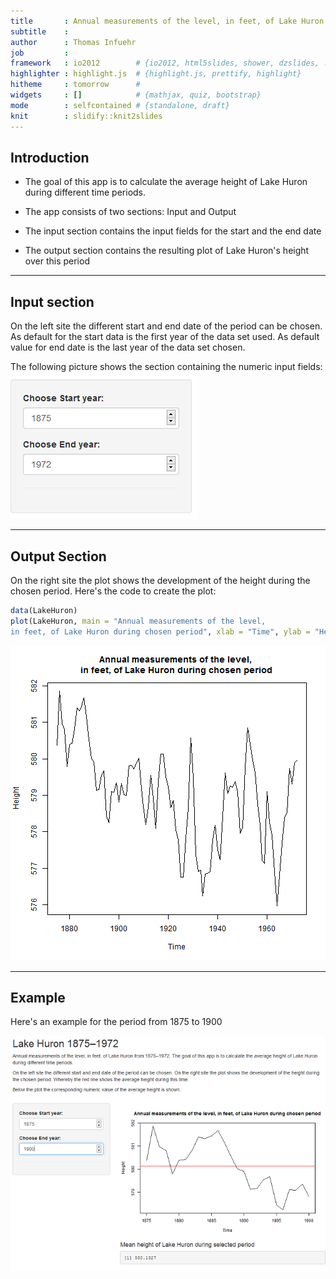 ```yaml
---
title       : Annual measurements of the level, in feet, of Lake Huron 1875 to 1972
subtitle    : 
author      : Thomas Infuehr
job         : 
framework   : io2012        # {io2012, html5slides, shower, dzslides, ...}
highlighter : highlight.js  # {highlight.js, prettify, highlight}
hitheme     : tomorrow      # 
widgets     : []            # {mathjax, quiz, bootstrap}
mode        : selfcontained # {standalone, draft}
knit        : slidify::knit2slides
---
```



## Introduction



 - The goal of this app is to calculate the average height of Lake Huron during different time periods.
 
 - The app consists of two sections: Input and Output
 
 - The input section contains the input fields for the start and the end date
 
 - The output section contains the resulting plot of Lake Huron's height over this period

--- 

## Input section

  On the left site the different start and end date of the period can be chosen. As default for the start data
  is the first year of the data set used. As default value for end date is the last year of the data set chosen.
  
  The following picture shows the section containing the numeric input fields:
  ![width](./assets/img/left_side.png)

--- 

## Output Section
On the right site the plot shows the development of the height during the chosen period. 
Here's the code to create the plot:

```r
data(LakeHuron)
plot(LakeHuron, main = "Annual measurements of the level, 
in feet, of Lake Huron during chosen period", xlab = "Time", ylab = "Height")
```

![plot of chunk unnamed-chunk-1](assets/fig/unnamed-chunk-1-1.png)

--- 

## Example

Here's an example for the period from 1875 to 1900

![width](./assets/img/example.png)



